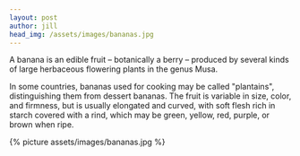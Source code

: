 ```yaml
---
layout: post
author: jill
head_img: /assets/images/bananas.jpg
---
```

A banana is an edible fruit – botanically a berry – produced by several kinds
of large herbaceous flowering plants in the genus Musa.

In some countries, bananas used for cooking may be called "plantains",
distinguishing them from dessert bananas. The fruit is variable in size, color,
and firmness, but is usually elongated and curved, with soft flesh rich in
starch covered with a rind, which may be green, yellow, red, purple, or brown
when ripe.

<!-- ![bananas](/assets/images/bananas.jpg){:class="img-responsive"} -->
{% picture assets/images/bananas.jpg %}